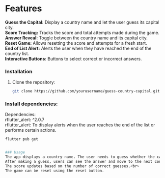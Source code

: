 # Features
**Guess the Capital:** Display a country name and let the user guess its capital city.<br>
**Score Tracking:** Tracks the score and total attempts made during the game.<br>
**Answer Reveal:** Toggle between the country name and its capital city.<br>
**Reset Game:** Allows resetting the score and attempts for a fresh start.<br>
**End of List Alert:** Alerts the user when they have reached the end of the country list.<br>
**Interactive Buttons:** Buttons to select correct or incorrect answers.

### Installation
1. Clone the repository:
   ```bash
   git clone https://github.com/yourusername/guess-country-capital.git

### Install dependencies:
Dependencies: <br>
rflutter_alert: ^2.0.7<br>
rflutter_alert: To display alerts when the user reaches the end of the list or performs certain actions.<br>
   ```bash
   flutter pub get


### Usage
The app displays a country name. The user needs to guess whether the capital displayed is correct.<br>
After making a guess, users can see the answer and move to the next country.<br>
The score updates based on the number of correct guesses.<br>
The game can be reset using the reset button.
